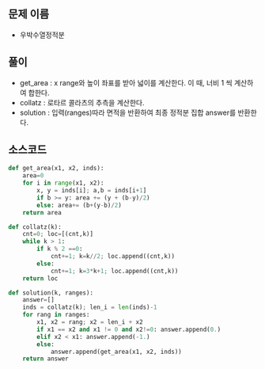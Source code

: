 ## 문제 이름
- 우박수열정적분

## 풀이
- get_area : x range와 높이 좌표를 받아 넓이를 계산한다. 이 때, 너비 1 씩 계산하여 합한다.
- collatz : 로타르 콜라츠의 추측을 계산한다.
- solution : 입력(ranges)따라 면적을 반환하여 최종 정적분 집합 answer를 반환한다. 

## 소스코드
```py
def get_area(x1, x2, inds):
    area=0
    for i in range(x1, x2):
        x, y = inds[i]; a,b = inds[i+1]
        if b >= y: area += (y + (b-y)/2)
        else: area+= (b+(y-b)/2)
    return area

def collatz(k):
    cnt=0; loc=[(cnt,k)]
    while k > 1:
        if k % 2 ==0:
            cnt+=1; k=k//2; loc.append((cnt,k))
        else:
            cnt+=1; k=3*k+1; loc.append((cnt,k))
    return loc

def solution(k, ranges):
    answer=[]
    inds = collatz(k); len_i = len(inds)-1
    for rang in ranges:
        x1, x2 = rang; x2 = len_i + x2
        if x1 == x2 and x1 != 0 and x2!=0: answer.append(0.)
        elif x2 < x1: answer.append(-1.) 
        else:
            answer.append(get_area(x1, x2, inds))
    return answer

```
